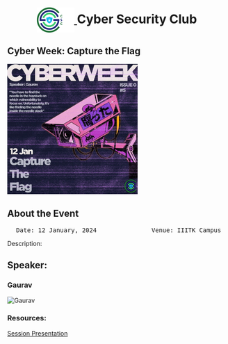 <h1 align="center">
    <a href="https://github.com/CSYClubIIITK/ClubVault">
        <img src="https://raw.githubusercontent.com/CSYClubIIITK/ClubVault/main/Logo.png" valign="middle" height="58" alt="CSY logo" />
    </a>
    <span valign="middle">
        Cyber Security Club
    </span>
</h1>

<h2>Cyber Week: Capture the Flag</h2>
<section>
    <div class="container container1">
        <div class="content">
            <img class="banner" src="ctf.jpeg" alt="Capture the Flag" style="height:300px;">
            <br>
            <h2>About the Event</h2>
            <p><pre><center> Date: 12 January, 2024               Venue: IIITK Campus</center></pre></p>
            <p>Description:</p>

            
 <h2>Speaker:</h2>
 <h3>Gaurav</h3>
    <img src="../../Cyber Security Club Introductory Session/gaurav.JPG" float="left" height="150" alt="Gaurav" />

### Resources:

[Session Presentation]()